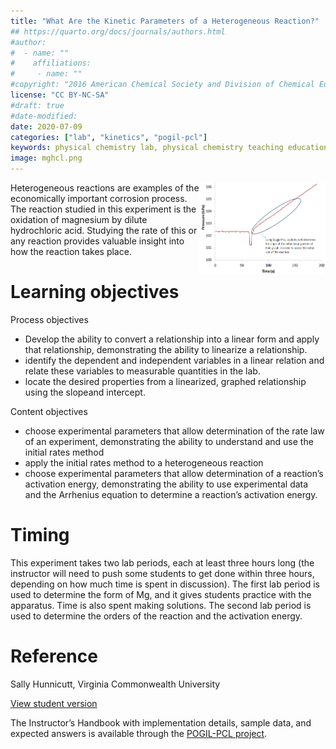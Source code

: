 ```yaml
---
title: "What Are the Kinetic Parameters of a Heterogeneous Reaction?"
## https://quarto.org/docs/journals/authors.html
#author:
#  - name: ""
#    affiliations:
#     - name: ""
#copyright: "2016 American Chemical Society and Division of Chemical Education, Inc."
license: "CC BY-NC-SA"
#draft: true
#date-modified:
date: 2020-07-09
categories: ["lab", "kinetics", "pogil-pcl"]
keywords: physical chemistry lab, physical chemistry teaching education, guided-inquiry, pogil-pcl, pogil
image: mghcl.png
---
```

<img src="mghcl.png" width="40%" align="right"/>

Heterogeneous reactions are examples of the economically important corrosion
process. The reaction studied in this experiment is the oxidation of magnesium
by dilute hydrochloric acid. Studying the rate of this or any reaction provides
valuable insight into how the reaction takes place.


# Learning objectives

Process objectives

-   Develop the ability to convert a relationship into a linear form and apply that relationship, demonstrating the ability to linearize a relationship.
-   identify the dependent and independent variables in a linear relation and relate these variables to measurable quantities in the lab.
-   locate the desired properties from a linearized, graphed relationship using the slopeand intercept.

Content objectives

-   choose experimental parameters that allow determination of the rate law of an experiment, demonstrating the ability to understand and use the initial rates method
-   apply the initial rates method to a heterogeneous reaction
-   choose experimental parameters that allow determination of a reaction’s activation energy, demonstrating the ability to use experimental data and the Arrhenius equation to determine a reaction’s activation energy.


# Timing

This experiment takes two lab periods, each at least three hours long (the
instructor will need to push some students to get done within three hours,
depending on how much time is spent in discussion). The first lab period is used
to determine the form of Mg, and it gives students practice with the apparatus.
Time is also spent making solutions. The second lab period is used to determine
the orders of the reaction and the activation energy.


# Reference

Sally Hunnicutt, Virginia Commonwealth University

[View student version](https://chemistry.coe.edu/piper/pclform.html?expt=MgHCl)

The Instructor’s Handbook with implementation details, sample data, and expected answers is available through the [POGIL-PCL project](https://www.pogilpcl.org/get-connected). 

